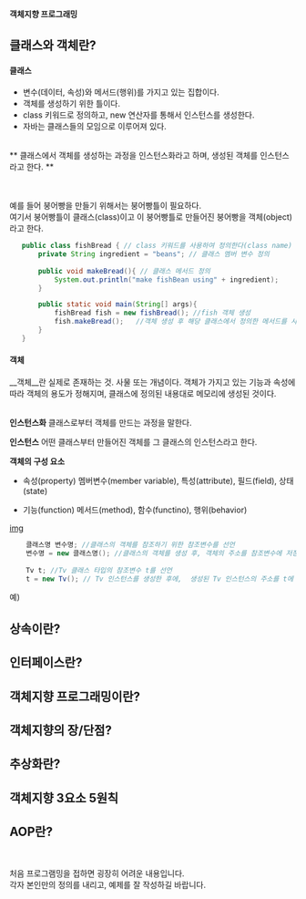 
#### 객체지향 프로그래밍

## 클래스와 객체란?
#### 클래스
 - 변수(데이터, 속성)와 메서드(행위)를 가지고 있는 집합이다.
 - 객체를 생성하기 위한 틀이다.
 - class 키워드로 정의하고, new 연산자를 통해서 인스턴스를 생성한다.
 - 자바는 클래스들의 모임으로 이루어져 있다.
 <br>
 ** 클래스에서 객체를 생성하는 과정을 인스턴스화라고 하며, 생성된 객체를 인스턴스라고 한다. **
 
 <br><br>
 예를 들어 붕어빵을 만들기 위해서는 붕어빵틀이 필요하다.<br>
 여기서 붕어빵틀이 클래스(class)이고 이 붕어빵틀로 만들어진 붕어빵을 객체(object)라고 한다.
 
 ```java
 	public class fishBread { // class 키워드를 사용하여 정의한다(class name)
 		private String ingredient = "beans"; // 클래스 멤버 변수 정의
 		
 		public void makeBread(){ // 클래스 메서드 정의
 			System.out.println("make fishBean using" + ingredient);
 		}

		public static void main(String[] args){ 	
			fishBread fish = new fishBread(); //fish 객체 생성
			fish.makeBread();	//객체 생성 후 해당 클래스에서 정의한 메서드를 사용할 수 있다.
		}
 	}
 
 ```
 
#### 객체
__객체__란 실제로 존재하는 것. 사물 또는 개념이다. 객체가 가지고 있는 기능과 속성에 따라 객체의 용도가 정해지며, 클래스에 정의된 내용대로 메모리에 생성된 것이다.
<br><br>

__인스턴스화__
클래스로부터 객체를 만드는 과정을 말한다.

__인스턴스__
어떤 클래스부터 만들어진 객체를 그 클래스의 인스턴스라고 한다.

__객체의 구성 요소__
- 속성(property)
	멤버변수(member variable), 특성(attribute), 필드(field), 상태(state)

- 기능(function)
	메서드(method), 함수(functino), 행위(behavior)

[img](https://img1.daumcdn.net/thumb/R1280x0/?scode=mtistory2&fname=https%3A%2F%2Fblog.kakaocdn.net%2Fdn%2F3IrmW%2Fbtq5TrTxCrB%2FNColiheECpA98LbijaT53K%2Fimg.png)

```java
	클래스명 변수명; //클래스의 객체를 참조하기 위한 참조변수를 선언
	변수명 = new 클래스명(); //클래스의 객체를 생성 후, 객체의 주소를 참조변수에 저장
	
	Tv t; //Tv 클래스 타입의 참조변수 t를 선언
	t = new Tv(); // Tv 인스턴스를 생성한 후에,  생성된 Tv 인스턴스의 주소를 t에 저장
```

예)



 
 
 
 
 
 
 
 
 
 
 
 

## 상속이란?

## 인터페이스란?

## 객체지향 프로그래밍이란?

## 객체지향의 장/단점?

## 추상화란?

## 객체지향 3요소 5원칙

## AOP란?

<br>

처음 프로그램밍을 접하면 굉장히 어려운 내용입니다.  
각자 본인만의 정의를 내리고, 예제를 잘 작성하길 바랍니다.
